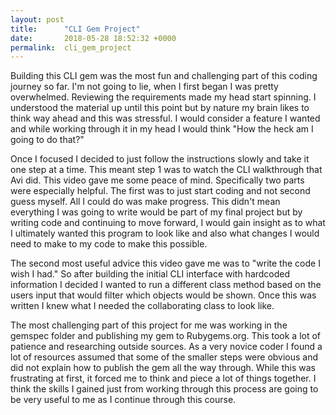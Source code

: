 ```yaml
---
layout: post
title:      "CLI Gem Project"
date:       2018-05-28 18:52:32 +0000
permalink:  cli_gem_project
---
```



Building this CLI gem was the most fun and challenging part of this coding journey so far. I'm not going to lie, when I first began I was pretty overwhelmed. Reviewing the requirements made my head start spinning. I understood the material up until this point but by nature my brain likes to think way ahead and this was stressful. I would consider a feature I wanted and while working through it in my head I would think "How the heck am I going to do that?"

Once I focused I decided to just follow the instructions slowly and take it one step at a time. This meant step 1 was to watch the CLI walkthrough that Avi did. This video gave me some peace of mind. Specifically two parts were especially helpful. The first was to just start coding and not second guess myself. All I could do was make progress. This didn't mean everything I was going to write would be part of my final project but by writing code and continuing to move forward, I would gain insight as to what I ultimately wanted this program to look like and also what changes I would need to make to my code to make this possible. 

The second most useful advice this video gave me was to "write the code I wish I had." So after building the initial CLI interface with hardcoded information I decided I wanted to run a different class method based on the users input that would filter which objects would be shown.  Once this was written I knew what I needed the collaborating class to look like.

The most challenging part of this project for me was working in the gemspec folder and publishing my gem to Rubygems.org. This took a lot of patience and researching outside sources.  As a very novice coder I found a lot of resources assumed that some of the smaller steps were obvious and did not explain how to publish the gem all the way through. While this was frustrating at first, it forced me to think and piece a lot of things together. I think the skills I gained just from working through this process are going to be very useful to me as I continue through this course. 
